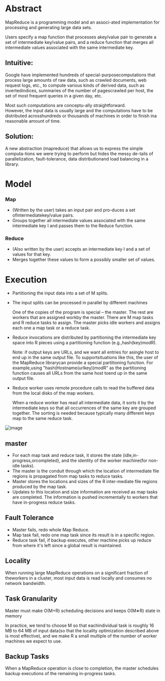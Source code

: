 # Abstract
MapReduce is a programming model and an associ-ated implementation for processing and generating large data sets. 

Users specify a map function that processes akey/value pair to generate a set of intermediate key/value pairs, 
and a reduce function that merges all intermediate values associated with the same intermediate key.

## Intuitive: 
Google have implemented hundreds of special-purposecomputations  that  process  large  amounts  of  raw  data,
such as crawled documents,  web request logs,  etc., to compute various kinds of derived data, such as invertedindices, 
summaries of the number of pagescrawled per host, the set of most frequent queries in a given day, etc.

Most such computations are conceptu-ally straightforward.  
However, the input data is usually large and the computations have to be distributed acrosshundreds or thousands of machines in order to finish ina reasonable amount of time.

## Solution:
A new abstraction (mapreduce) that allows us to express the simple computa-tions we were trying to perform 
but hides the messy de-tails of parallelization, fault-tolerance, data distributionand load balancing in a library.  

# Model

### Map
- (Written by the user) takes an input pair and pro-duces a set ofintermediatekey/value pairs. 
- Groups together all intermediate values associated with the same intermediate key I and passes them to the Reduce function.


### Reduce
- (Also written by the user) accepts an intermediate key I and a set of values for that key. 
- Merges together these values to form a possibly smaller set of values. 

# Execution

- Partitioning the input data into a set of M splits.  
- The input splits can be processed in parallel by different machines

   One of the copies of the program is special – the master. The rest are workers that are assigned workby the master. 
   There are M map tasks and R reduce tasks to assign. The master picks idle workers and assigns each one a map task or a reduce task.

- Reduce invocations are distributed by partitioning the intermediate key space into R pieces using a partitioning function (e.g.,hash(key)modR).

   Note: if output keys are URLs, and we want all entries for asingle host to end up in the same output file. 
   To supportsituations like this, the user of the MapReduce librarycan provide a special partitioning function. 
   For example,using "hash(Hostname(urlkey))modR" as the partitioning function causes all URLs from the same host toend up in the same output file.

- Reduce worker uses remote procedure calls to read the buffered data from the local disks of the map workers. 

   When a reduce worker has read all intermediate data, it sorts it by the intermediate keys so that all occurrences of the same key are grouped together. 
   The sorting is needed because typically many different keys map to the same reduce task.

![image](https://user-images.githubusercontent.com/62370578/123471555-d20a9e80-d5aa-11eb-8e96-51359b48d5e0.png)


## master
- For each map task and reduce task, it stores the state (idle,in-progress,orcompleted), and the identity of the worker machine(for non-idle tasks).
- The master is the conduit through which the location of intermediate file regions is propagated from map tasks to reduce tasks. 
- Master stores the locations and sizes of the R inter-mediate file regions produced by the map task. 
- Updates to this location and size information are received as map tasks are completed. The information is pushed incrementally to workers that have in-progress reduce tasks.

## Fault Tolerance
- Master fails, redo whole Map Reduce.
- Map task fail, redo one map task since its result is in a specific region.
- Reduce task fail, if backup executes, other machine picks up reduce from where it's left since a global result is maintained.

## Locality
When running large MapReduce operations on a significant fraction of theworkers in a cluster, most input data is read locally and consumes no network bandwidth.

## Task Granularity
Master must make O(M+R) scheduling decisions and keeps O(M∗R) state in memory 

In practice, we tend to choose M so that eachindividual task is roughly 16 MB to 64 MB of input data(so that the locality optimization described above is most effective), 
and we make R a small multiple of the number of worker machines we expect to use. 


## Backup Tasks
When a MapReduce operation is close to completion, the master schedules backup executions of the remaining in-progress tasks.

